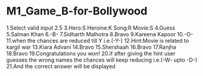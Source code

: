 # M1_Game_B-for-Bollywood
1.Select valid input
2.5
3.Hero:S
Heroine:K
Song:R
Movie:S
4.Guess
5.Salman Khan
6.-B-
7.Sidharth Malhotra 
8.Bravo
9.Kareena Kapoor
10.-O-
11.when the chances are reduced till Y i.e.(-Y-)
12.Hint:Movie is related to kargil war
13.Kiara Advani
14.Bravo
15.Shershaah
16.Bravo
17.Ranjha
18.Bravo 
19.Congratulations you won!
20.if after giving the hint user guesses the wrong names the chances will keep reducing i.e.(-W- upto -D-)
21.And the correct answer will be displayed
